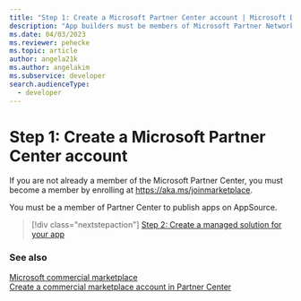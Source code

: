 ```yaml
---
title: "Step 1: Create a Microsoft Partner Center account | Microsoft Docs" # Intent and product brand in a unique string of 43-59 chars including spaces
description: "App builders must be members of Microsoft Partner Network (MPN) to publish apps on AppSource." # 115-145 characters including spaces. This abstract displays in the search result.
ms.date: 04/03/2023
ms.reviewer: pehecke
ms.topic: article
author: angela21k
ms.author: angelakim
ms.subservice: developer
search.audienceType: 
  - developer
---
```

# Step 1: Create a  Microsoft Partner Center account

If you are not already a member of the Microsoft Partner Center, you must become a member by enrolling at <https://aka.ms/joinmarketplace>.

You must be a member of Partner Center to publish apps on AppSource.

> [!div class="nextstepaction"]
> [Step 2: Create a managed solution for your app](create-solution-app.md)

### See also 

[Microsoft commercial marketplace](/azure/marketplace/overview)<br/>
[Create a commercial marketplace account in Partner Center](/azure/marketplace/create-account)
